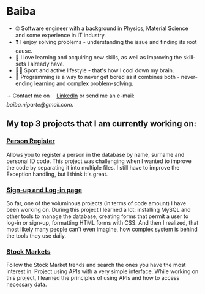 # Baiba

- 🤓 Software engineer with a background in Physics, Material Science and some experience in IT industry.
- ❓ I enjoy solving problems - understanding the issue and finding its root cause. 
- 🌱 I love learning and acquiring new skills, as well as improving the skill-sets I already have.
- 🏃‍♀ Sport and active lifestyle - that's how I cool down my brain.
- 🎯 Programming is a way to never get bored as it combines both - never-ending learning and complex problem-solving.


🠒 Contact me on <img src="https://cdn-icons-png.flaticon.com/512/174/174857.png" width="10">
[LinkedIn](https://www.linkedin.com/in/baiba-niparte/) 
or send me an e-mail:
<img src="https://upload.wikimedia.org/wikipedia/commons/thumb/7/7e/Gmail_icon_%282020%29.svg/1024px-Gmail_icon_%282020%29.svg.png" width="10">
_baiba.niparte@gmail.com_.


## My top 3 projects that I am currently working on:

### [Person Register](https://github.com/BaibaNi/personRegister_separate_files)
Allows you to register a person in the database by name, surname and personal ID code. 
This project was challenging when I wanted to improve the code by separating it into multiple files. 
I still have to improve the Exception handling, but I think it's great.

### [Sign-up and Log-in page](https://github.com/BaibaNi/SignLogIn)

So far, one of the voluminous projects (in terms of code amount) I have been working on. 
During this project I learned a lot: installing MySQL and other tools to manage the database, 
creating forms that permit a user to log-in or sign-up, formatting HTML forms with CSS. 
And then I realized, that most likely many people can't even imagine, 
how complex system is behind the tools they use daily.

### [Stock Markets](https://github.com/BaibaNi/stockAPI)

Follow the Stock Market trends and search the ones you have the most interest in. 
Project using APIs with a very simple interface. While working on this project, 
I learned the principles of using APIs and how to access necessary data. 
